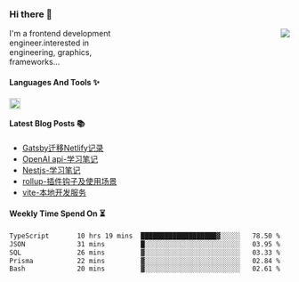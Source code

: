 <!--
**zhaohuanyuu/zhaohuanyuu** is a ✨ _special_ ✨ repository because its `README.md` (this file) appears on your GitHub profile.
-->

### Hi there 👋

<picture>
  <source media="(prefers-color-scheme: dark)" srcset="https://github-readme-stats.vercel.app/api?username=zhaohuanyuu&count_private=true&show_icons=true&theme=city_lights&hide_title=true">
  <img align="right" src="https://github-readme-stats.vercel.app/api?username=zhaohuanyuu&count_private=true&show_icons=true&hide_title=true">
</picture>

<p align="left" style="width:40%">I'm a frontend development engineer.interested in engineering, graphics, frameworks...</p>

#### Languages And Tools ✨

<img align="left" height="20" src="https://skillicons.dev/icons?i=js,ts,rust,nodejs,react,solidjs,vue,gatsby,astro,nextjs" />

</br>

#### Latest Blog Posts 📚
<!-- BLOG-POST-LIST:START -->
- [Gatsby迁移Netlify记录](https://auu.zone/post/cloud-unit)
- [OpenAI api-学习笔记](https://auu.zone/post/openai-note)
- [Nestjs-学习笔记](https://auu.zone/post/nest-basic)
- [rollup-插件钩子及使用场景](https://auu.zone/post/rollup-plugin)
- [vite-本地开发服务](https://auu.zone/post/vite-server)
<!-- BLOG-POST-LIST:END -->

#### Weekly Time Spend On ⏳
<!--START_SECTION:waka-->

```txt
TypeScript       10 hrs 19 mins  ███████████████████▓░░░░░   78.50 %
JSON             31 mins         █░░░░░░░░░░░░░░░░░░░░░░░░   03.95 %
SQL              26 mins         ▓░░░░░░░░░░░░░░░░░░░░░░░░   03.33 %
Prisma           22 mins         ▓░░░░░░░░░░░░░░░░░░░░░░░░   02.84 %
Bash             20 mins         ▓░░░░░░░░░░░░░░░░░░░░░░░░   02.61 %
```

<!--END_SECTION:waka-->
